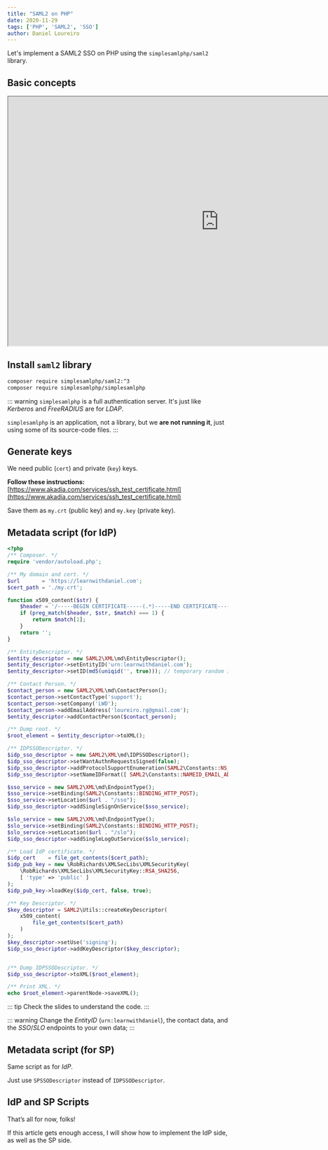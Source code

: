 ```yaml
---
title: "SAML2 on PHP"
date: 2020-11-29
tags: ['PHP', 'SAML2', 'SSO']
author: Daniel Loureiro
---
```

Let's implement a SAML2 SSO on PHP using the `simplesamlphp/saml2` library.
<!-- more -->

## Basic concepts

<div class="iframe">
<iframe src="https://docs.google.com/presentation/d/1Hn19iARt_dWFV3ESquXpJqImOK2BRVYYcr31ZzPZEWQ/embed?start=false&amp;loop=false&amp;delayms=3000" allowfullscreen="allowfullscreen" width="960" height="569"></iframe>
</div>

## Install `saml2` library

```bash
composer require simplesamlphp/saml2:^3
composer require simplesamlphp/simplesamlphp
```

::: warning
`simplesamlphp` is a full authentication server. It's just like *Kerberos* and *FreeRADIUS* are for *LDAP*.

`simplesamlphp` is an application, not a library, but we **are not running it**, just using some of its source-code files.
:::

## Generate keys

We need public (`cert`) and private (`key`) keys.

**Follow these instructions:**
[https://www.akadia.com/services/ssh_test_certificate.html](https://www.akadia.com/services/ssh_test_certificate.html)

Save them as `my.crt` (public key) and `my.key` (private key).

## Metadata script (for IdP)

```php
<?php
/** Composer. */
require 'vendor/autoload.php';

/** My domain and cert. */
$url       = 'https://learnwithdaniel.com';
$cert_path = './my.crt';

function x509_content($str) {
    $header = '/-----BEGIN CERTIFICATE-----(.*)-----END CERTIFICATE-----/sm';
    if (preg_match($header, $str, $match) === 1) {
        return $match[1];
    }
    return '';
}

/** EntityDescriptor. */
$entity_descriptor = new SAML2\XML\md\EntityDescriptor();
$entity_descriptor->setEntityID('urn:learnwithdaniel.com');
$entity_descriptor->setID(md5(uniqid('', true))); // temporary random id

/** Contact Person. */
$contact_person = new SAML2\XML\md\ContactPerson();
$contact_person->setContactType('support');
$contact_person->setCompany('LWD');
$contact_person->addEmailAddress('loureiro.rg@gmail.com');
$entity_descriptor->addContactPerson($contact_person);

/** Dump root. */
$root_element = $entity_descriptor->toXML();

/** IDPSSODescriptor. */
$idp_sso_descriptor = new SAML2\XML\md\IDPSSODescriptor();
$idp_sso_descriptor->setWantAuthnRequestsSigned(false);
$idp_sso_descriptor->addProtocolSupportEnumeration(SAML2\Constants::NS_SAMLP);
$idp_sso_descriptor->setNameIDFormat([ SAML2\Constants::NAMEID_EMAIL_ADDRESS ]);

$sso_service = new SAML2\XML\md\EndpointType();
$sso_service->setBinding(SAML2\Constants::BINDING_HTTP_POST);
$sso_service->setLocation($url . "/sso");
$idp_sso_descriptor->addSingleSignOnService($sso_service);

$slo_service = new SAML2\XML\md\EndpointType();
$slo_service->setBinding(SAML2\Constants::BINDING_HTTP_POST);
$slo_service->setLocation($url . "/slo");
$idp_sso_descriptor->addSingleLogOutService($slo_service);

/** Load IdP certificate. */
$idp_cert    = file_get_contents($cert_path);
$idp_pub_key = new \RobRichards\XMLSecLibs\XMLSecurityKey(
    \RobRichards\XMLSecLibs\XMLSecurityKey::RSA_SHA256,
    [ 'type' => 'public' ]
);
$idp_pub_key->loadKey($idp_cert, false, true);

/** Key Descriptor. */
$key_descriptor = SAML2\Utils::createKeyDescriptor(
    x509_content(
        file_get_contents($cert_path)
    )
);
$key_descriptor->setUse('signing');
$idp_sso_descriptor->addKeyDescriptor($key_descriptor);


/** Dump IDPSSODescriptor. */
$idp_sso_descriptor->toXML($root_element);

/** Print XML. */
echo $root_element->parentNode->saveXML();
```

::: tip
Check the slides to understand the code.
:::

::: warning
Change the *EntityID* (`urn:learnwithdaniel`), the contact data, and the *SSO*/*SLO* endpoints to your own data;
:::

## Metadata script (for SP)

Same script as for *IdP*.

Just use `SPSSODescriptor` instead of `IDPSSODescriptor`.

## IdP and SP Scripts

That’s all for now, folks!

If this article gets enough access, I will show how to implement the IdP side, as well as the SP side.
